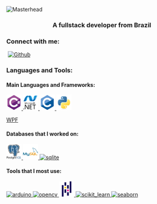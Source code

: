 <!-- ### Hi there 👋 -->

<!--
**caina-mota/caina-mota** is a ✨ _special_ ✨ repository because its `README.md` (this file) appears on your GitHub profile.

Here are some ideas to get you started:

- 🔭 I’m currently working on ...
- 🌱 I’m currently learning ...
- 👯 I’m looking to collaborate on ...
- 🤔 I’m looking for help with ...
- 💬 Ask me about ...
- 📫 How to reach me: ...
- 😄 Pronouns: ...
- ⚡ Fun fact: ...
-->
![Masterhead](https://www.vansysinc.com/wp-content/uploads/2023/08/banner-cyber-security-2-1.gif)
<h3 align="center">A fullstack developer from Brazil</h3>

<h3 align="left">Connect with me:</h3>

<p align="left"> <a href="https://www.linkedin.com/in/caina-mota/" target="blank"><img src="https://img.shields.io/badge/LinkedIn-0077B5?style=for-the-badge&logo=linkedin&logoColor=white" alt="" /></a> 
<a href="https://github.com/caina-mota" target="blank"><img src="https://img.shields.io/badge/GitHub-100000?style=for-the-badge&logo=github&logoColor=white" alt="Github" /></a> 
</p>


<h3 align="left">Languages and Tools:</h3>

<p align="left"> 
<div>
    <h4>Main Languages and Frameworks:</h4>
    <a href="https://www.w3schools.com/cs/" target="_blank" rel="noreferrer"> 
        <img src="https://raw.githubusercontent.com/devicons/devicon/master/icons/csharp/csharp-original.svg" alt="csharp" width="40" height="40"/> 
    </a>     
    <a href="https://dotnet.microsoft.com/" target="_blank" rel="noreferrer"> 
        <img src="https://raw.githubusercontent.com/devicons/devicon/master/icons/dot-net/dot-net-original-wordmark.svg" alt="dotnet" width="40" height="40"/> 
    </a> 
    <a href="https://www.cprogramming.com/" target="_blank" rel="noreferrer">
        <img src="https://raw.githubusercontent.com/devicons/devicon/master/icons/c/c-original.svg" alt="c" width="40" height="40"/> 
    </a> 
    <a href="https://www.python.org" target="_blank" rel="noreferrer"> 
        <img src="https://raw.githubusercontent.com/devicons/devicon/master/icons/python/python-original.svg" alt="python" width="40" height="40"/> 
    </a>     
    <a href="https://learn.microsoft.com/dotnet/desktop/wpf/" target="_blank" rel="noreferrer"> 
        <p>WPF</p> 
    </a>   
</div>
<div>
    <h4>Databases that I worked on:</h4>
    <a href="https://www.postgresql.org" target="_blank" rel="noreferrer"> 
        <img src="https://raw.githubusercontent.com/devicons/devicon/master/icons/postgresql/postgresql-original-wordmark.svg" alt="postgresql" width="40" height="40"/> 
    </a>  
    <a href="https://www.mysql.com/" target="_blank" rel="noreferrer"> 
        <img src="https://raw.githubusercontent.com/devicons/devicon/master/icons/mysql/mysql-original-wordmark.svg" alt="mysql" width="40" height="40"/> 
    </a> 
    <a href="https://www.sqlite.org/" target="_blank" rel="noreferrer"> 
        <img src="https://www.vectorlogo.zone/logos/sqlite/sqlite-icon.svg" alt="sqlite" width="40" height="40"/>
    </a> 
</div>
<div>
    <h4>Tools that I most use:</h4>
    <a href="https://www.arduino.cc/" target="_blank" rel="noreferrer"> 
        <img src="https://cdn.worldvectorlogo.com/logos/arduino-1.svg" alt="arduino" width="40" height="40"/> 
    </a>    
    <a href="https://opencv.org/" target="_blank" rel="noreferrer"> 
        <img src="https://www.vectorlogo.zone/logos/opencv/opencv-icon.svg" alt="opencv" width="40" height="40"/> 
    </a> 
    <a href="https://pandas.pydata.org/" target="_blank" rel="noreferrer"> 
        <img src="https://raw.githubusercontent.com/devicons/devicon/2ae2a900d2f041da66e950e4d48052658d850630/icons/pandas/pandas-original.svg" alt="pandas" width="40" height="40"/> 
    </a>        
    <a href="https://scikit-learn.org/" target="_blank" rel="noreferrer"> 
        <img src="https://upload.wikimedia.org/wikipedia/commons/0/05/Scikit_learn_logo_small.svg" alt="scikit_learn" width="40" height="40"/> 
    </a> 
    <a href="https://seaborn.pydata.org/" target="_blank" rel="noreferrer"> 
        <img src="https://seaborn.pydata.org/_images/logo-mark-lightbg.svg" alt="seaborn" width="40" height="40"/> 
    </a> 
    </div>    
</p>


<!-- most used languages -->
<p>
<picture>
  <source
    srcset="https://github-readme-stats.vercel.app/api/top-langs/?username=caina-mota&theme=dark"
    media="(prefers-color-scheme: dark)"  />
  <source
    srcset="https://github-readme-stats.vercel.app/api/top-langs/?username=caina-mota"
    media="(prefers-color-scheme: light), (prefers-color-scheme: no-preference)"  />
</picture>
</p>

<p>
<picture>
  <source
    srcset="https://github-readme-stats.vercel.app/api?username=caina-mota&show_icons=true&theme=dark"
    media="(prefers-color-scheme: dark)"  />
  <source
    srcset="https://github-readme-stats.vercel.app/api?username=caina-mota&show_icons=true"
    media="(prefers-color-scheme: light), (prefers-color-scheme: no-preference)"  />
</picture>
</p>
